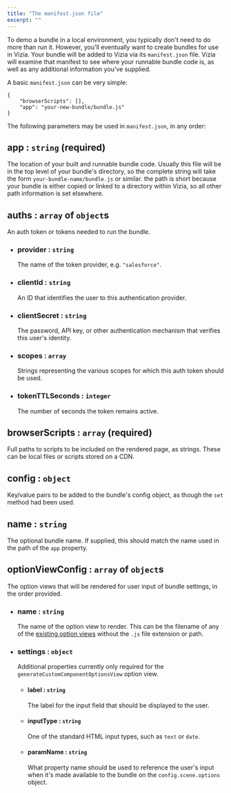```yaml
---
title: "The manifest.json file"
excerpt: ""
---
```


To demo a bundle in a local environment, you typically don't need to do more than run it. However, you'll eventually want to create bundles for use in Vizia. Your bundle will be added to Vizia via its `manifest.json` file. Vizia will examine that manifest to see where your runnable bundle code is, as well as any additional information you've supplied. 

A basic `manifest.json` can be very simple:
```
{
    "browserScripts": [],
    "app": "your-new-bundle/bundle.js"
}
```

The following parameters may be used in `manifest.json`, in any order:

## app : `string` (required)
The location of your built and runnable bundle code. Usually this file will be in the top level of your bundle's directory, so the complete string will take the form `your-bundle-name/bundle.js` or similar. the path is short because your bundle is either copied or linked to a directory within Vizia, so all other path information is set elsewhere.

## auths : `array` of `object`s
An auth token or tokens needed to run the bundle.
* ### provider : `string`
   The name of the token provider, e.g. `"salesforce"`.
* ### clientId : `string`
   An ID that identifies the user to this authentication provider.
* ### clientSecret : `string`
   The password, API key, or other authentication mechanism that verifies this user's identity.
* ### scopes : `array`
   Strings representing the various scopes for which this auth token should be used. 
* ### tokenTTLSeconds : `integer`
   The number of seconds the token remains active.

## browserScripts : `array` (required)
Full paths to scripts to be included on the rendered page, as strings. These can be local files or scripts stored on a CDN.

## config : `object`
Key/value pairs to be added to the bundle's config object, as though the `set` method had been used.

## name : `string`
The optional bundle name. If supplied, this should match the name used in the path of the `app` property.

## optionViewConfig : `array` of `object`s
The option views that will be rendered for user input of bundle settings, in the order provided.
* ### name : `string`
   The name of the option view to render. This can be the filename of any of the [existing option views](https://github.com/BrandwatchLtd/vizia/tree/master/admin2/public/js/views/optionviews) without the `.js` file extension or path. 
* ### settings : `object`
   Additional properties currently only required for the `generateCustomComponentOptionsView` option view.
   * #### label : `string`
      The label for the input field that should be displayed to the user.
   * #### inputType : `string`
      One of the standard HTML input types, such as `text` or `date`.
   * #### paramName : `string`
      What property name should be used to reference the user's input when it's made available to the bundle on the `config.scene.options` object.

